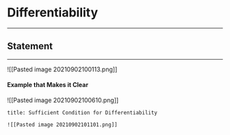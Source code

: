 # Differentiability
***
## Statement
***
![[Pasted image 20210902100113.png]]

#### Example that Makes it Clear
![[Pasted image 20210902100610.png]]

```ad-attention
title: Sufficient Condition for Differentiability

![[Pasted image 20210902101101.png]]

```
